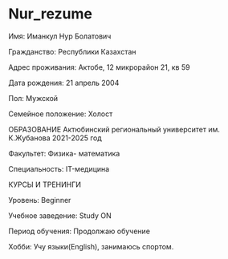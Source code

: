 # Nur_rezume
Имя: Иманкул Нур Болатович

 Гражданство: Республики Казахстан

 Адрес проживания: Актобе, 12 микрорайон 21, кв 59

 Дата рождения: 21 апрель 2004
 
 Пол: Мужской

 Семейное положение: Холост

ОБРАЗОВАНИЕ
Актюбинский региональный университет им. К.Жубанова 2021-2025 год

Факультет: Физика- математика

Специальность: IT-медицина

КУРСЫ И ТРЕНИНГИ

Уровень: Beginner

Учебное заведение: Study ON

Период обучения: Продолжаю обучение

 Хобби: Учу языки(English), занимаюсь спортом.
